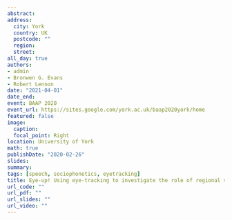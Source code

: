 ```yaml
---
abstract: 
address:
  city: York
  country: UK
  postcode: ""
  region: 
  street: 
all_day: true
authors: 
- admin
- Bronwen G. Evans
- Robert Lennon
date: "2021-04-01"
date_end:
event: BAAP 2020
event_url: https://sites.google.com/york.ac.uk/baap2020york/home
featured: false
image:
  caption: 
  focal_point: Right
location: University of York
math: true
publishDate: "2020-02-26"
slides:
summary:
tags: [speech, sociophonetics, eyetracking]
title: Eye-up! Using eye-tracking to investigate the role of regional variation in spoken word recognition.
url_code: ""
url_pdf: ""
url_slides: ""
url_video: ""
---
```

